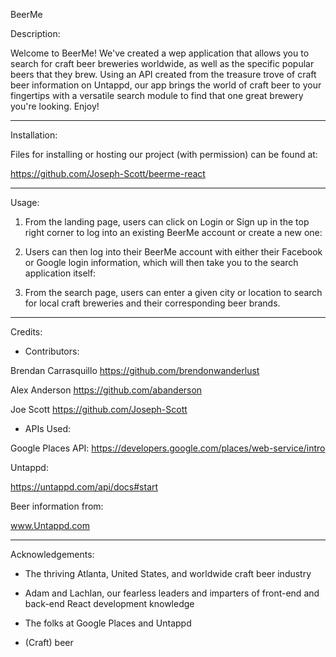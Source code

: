 BeerMe


Description:

Welcome to BeerMe! We've created a wep application that allows you to search for craft beer
breweries worldwide, as well as the specific popular beers that they brew. Using 
an API created from the treasure trove of craft beer information on Untappd, our app 
brings the world of craft beer to your fingertips with a versatile search module 
to find that one great brewery you're looking. Enjoy!

-------------------------------------------------------------------------------------------

Installation:

Files for installing or hosting our project (with permission) can be found at:

https://github.com/Joseph-Scott/beerme-react

-------------------------------------------------------------------------------------------


Usage:

1. From the landing page, users can click on Login or Sign up in the top right corner to 
log into an existing BeerMe account or create a new one:



2. Users can then log into their BeerMe account with either their Facebook or Google
login information, which will then take you to the search application itself:



3. From the search page, users can enter a given city or location to search for local craft breweries and their corresponding beer brands.




------------------------------------------------------------------------------------------


Credits:

- Contributors: 

Brendan Carrasquillo
https://github.com/brendonwanderlust

Alex Anderson
https://github.com/abanderson

Joe Scott
https://github.com/Joseph-Scott


- APIs Used:

Google Places API:
https://developers.google.com/places/web-service/intro

Untappd:

https://untappd.com/api/docs#start

Beer information from:

www.Untappd.com



------------------------------------------------------------------------------------------


Acknowledgements:

- The thriving Atlanta, United States, and worldwide craft beer industry

- Adam and Lachlan, our fearless leaders and imparters of front-end and back-end React development knowledge

- The folks at Google Places and Untappd

- (Craft) beer

